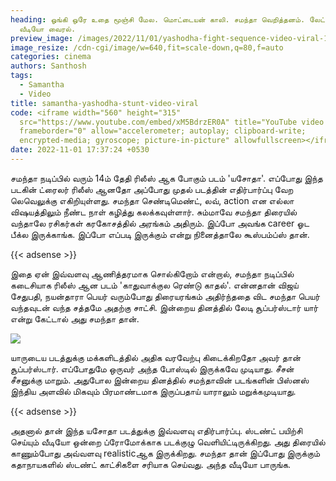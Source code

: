 ```yaml
---
heading: ஓங்கி ஒரே உதை மூஞ்சி மேல. மொட்டையன் காலி. சமந்தா வெறித்தனம். லேட்டஸ்ட்
  வீடியோ வைரல்.
preview_image: /images/2022/11/01/yashodha-fight-sequence-video-viral-1-.jpg
image_resize: /cdn-cgi/image/w=640,fit=scale-down,q=80,f=auto
categories: cinema
authors: Santhosh
tags:
  - Samantha
  - Video
title: samantha-yashodha-stunt-video-viral
code: <iframe width="560" height="315"
  src="https://www.youtube.com/embed/xM5BdrzER0A" title="YouTube video player"
  frameborder="0" allow="accelerometer; autoplay; clipboard-write;
  encrypted-media; gyroscope; picture-in-picture" allowfullscreen></iframe>
date: 2022-11-01 17:37:24 +0530
---
```

சமந்தா நடிப்பில் வரும் 14ம் தேதி ரிலீஸ் ஆக போகும் படம் 'யசோதா'. எப்போது இந்த படகின் ட்ரைலர் ரிலீஸ் ஆனதோ அப்போது முதல் படத்தின் எதிர்பார்ப்பு வேற லெவெலுக்கு எகிறியுள்ளது. சமந்தா செண்டிமெண்ட், லவ், action என எல்லா விஷயத்திலும் நீண்ட நாள் கழித்து கலக்கவுள்ளார். சும்மாவே சமந்தா திரையில் வந்தாலே ரசிகர்கள் கரகோசத்தில் அரங்கம் அதிரும். இப்போ அவங்க career ஓட பீக்ல இருக்காங்க. இப்போ எப்படி இருக்கும் என்று நினைத்தாலே கூஸ்பம்ப்ஸ் தான்.

{{< adsense >}}

இதை ஏன் இவ்வளவு ஆணித்தரமாக சொல்கிறோம் என்றால், சமந்தா நடிப்பில் கடைசியாக ரிலீஸ் ஆன படம் 'காதுவாக்குல ரெண்டு காதல்'. என்னதான் விஜய் சேதுபதி, நயன்தாரா பெயர் வரும்போது திரையரங்கம் அதிர்ந்ததை விட சமந்தா பெயர் வந்தவுடன் வந்த சத்தமே அதற்கு சாட்சி. இன்றைய தினத்தில் லேடி சூப்பர்ஸ்டார் யார் என்று கேட்டால் அது சமந்தா தான்.

![](/images/2022/11/01/yashodha-fight-sequence-video-viral-2-.jpg)

யாருடைய படத்துக்கு மக்களிடத்தில் அதிக வரவேற்பு கிடைக்கிறதோ அவர் தான் சூப்பர்ஸ்டார். எப்போதுமே ஒருவர் அந்த போஸ்டில் இருக்கவே முடியாது. சீசன் சீசனுக்கு மாறும். அதுபோல இன்றைய தினத்தில் சமந்தாவின் படங்களின் பிஸ்னஸ் இந்திய அளவில் மிகவும் பிரமாண்டமாக இருப்பதாய் யாராலும் மறுக்கமுடியாது.

{{< adsense >}}

அதனால் தான் இந்த யசோதா படத்துக்கு இவ்வளவு எதிர்பார்ப்பு. ஸ்டண்ட் பயிற்சி செய்யும் வீடியோ ஒன்றை ப்ரோமோக்காக படக்குழு வெளியிட்டிருக்கிறது. அது திரையில் காணும்போது அவ்வளவு realisticஆக இருக்கிறது. சமந்தா தான் இப்போது இருக்கும் கதாநாயகளில் ஸ்டண்ட் காட்சிகளை சரியாக செய்வது. அந்த வீடியோ பாருங்க.